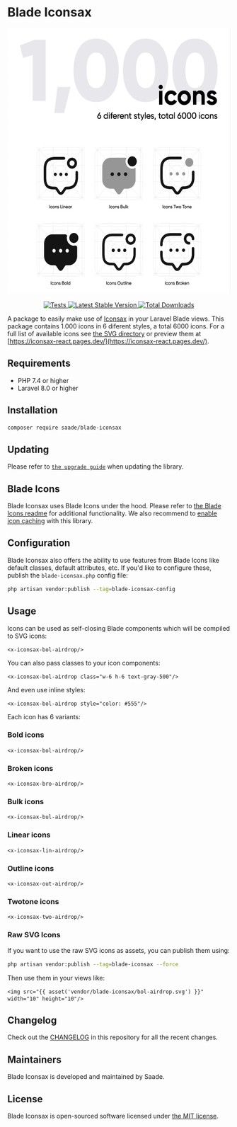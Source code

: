 # Blade Iconsax

<p align="center">
    <img src="art/styles.png" height="600" title="1,000 icons">
</p>

<p align="center">
    <a href="https://github.com/saade/blade-iconsax/actions?query=workflow%3ATests">
        <img src="https://github.com/saade/blade-iconsax/workflows/Tests/badge.svg" alt="Tests">
    </a>
    <a href="https://packagist.org/packages/saade/blade-iconsax">
        <img src="https://img.shields.io/packagist/v/saade/blade-iconsax" alt="Latest Stable Version">
    </a>
    <a href="https://packagist.org/packages/saade/blade-iconsax">
        <img src="https://img.shields.io/packagist/dt/saade/blade-iconsax" alt="Total Downloads">
    </a>
</p>

A package to easily make use of [Iconsax](https://iconsax.io/) in your Laravel Blade views.
This package contains 1.000 icons in 6 diferent styles, a total 6000 icons.
For a full list of available icons see [the SVG directory](resources/svg) or preview them at [https://iconsax-react.pages.dev/](https://iconsax-react.pages.dev/).

## Requirements

- PHP 7.4 or higher
- Laravel 8.0 or higher

## Installation

```bash
composer require saade/blade-iconsax
```

## Updating

Please refer to [`the upgrade guide`](UPGRADE.md) when updating the library.

## Blade Icons

Blade Iconsax uses Blade Icons under the hood. Please refer to [the Blade Icons readme](https://github.com/blade-ui-kit/blade-icons) for additional functionality. We also recommend to [enable icon caching](https://github.com/blade-ui-kit/blade-icons#caching) with this library.

## Configuration

Blade Iconsax also offers the ability to use features from Blade Icons like default classes, default attributes, etc. If you'd like to configure these, publish the `blade-iconsax.php` config file:

```bash
php artisan vendor:publish --tag=blade-iconsax-config
```

## Usage

Icons can be used as self-closing Blade components which will be compiled to SVG icons:

```blade
<x-iconsax-bol-airdrop/>
```

You can also pass classes to your icon components:

```blade
<x-iconsax-bol-airdrop class="w-6 h-6 text-gray-500"/>
```

And even use inline styles:

```blade
<x-iconsax-bol-airdrop style="color: #555"/>
```

Each icon has 6 variants:
### Bold icons
```blade
<x-iconsax-bol-airdrop/>
```

### Broken icons
```blade
<x-iconsax-bro-airdrop/>
```

### Bulk icons
```blade
<x-iconsax-bul-airdrop/>
```

### Linear icons
```blade
<x-iconsax-lin-airdrop/>
```

### Outline icons
```blade
<x-iconsax-out-airdrop/>
```

### Twotone icons
```blade
<x-iconsax-two-airdrop/>
```

### Raw SVG Icons

If you want to use the raw SVG icons as assets, you can publish them using:

```bash
php artisan vendor:publish --tag=blade-iconsax --force
```

Then use them in your views like:

```blade
<img src="{{ asset('vendor/blade-iconsax/bol-airdrop.svg') }}" width="10" height="10"/>
```

## Changelog

Check out the [CHANGELOG](CHANGELOG.md) in this repository for all the recent changes.

## Maintainers

Blade Iconsax is developed and maintained by Saade.

## License

Blade Iconsax is open-sourced software licensed under [the MIT license](LICENSE.md).
